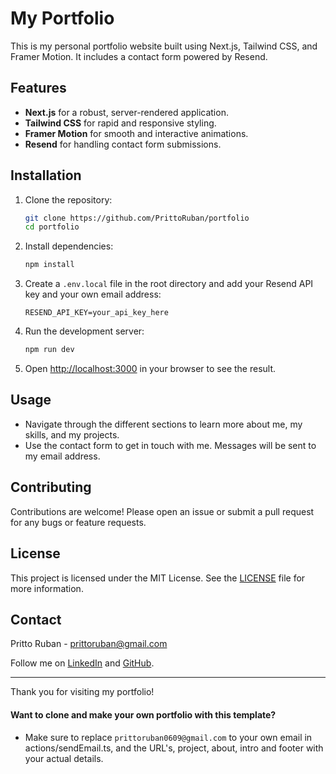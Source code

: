 
# My Portfolio

This is my personal portfolio website built using Next.js, Tailwind CSS, and Framer Motion. It includes a contact form powered by Resend.

## Features

- **Next.js** for a robust, server-rendered application.
- **Tailwind CSS** for rapid and responsive styling.
- **Framer Motion** for smooth and interactive animations.
- **Resend** for handling contact form submissions.

## Installation

1. Clone the repository:

   ```bash
   git clone https://github.com/PrittoRuban/portfolio
   cd portfolio
   ```

2. Install dependencies:

   ```bash
   npm install
   ```

3. Create a `.env.local` file in the root directory and add your Resend API key and your own email address:

   ```plaintext
   RESEND_API_KEY=your_api_key_here
   ```

4. Run the development server:

   ```bash
   npm run dev
   ```

5. Open [http://localhost:3000](http://localhost:3000) in your browser to see the result.

## Usage

- Navigate through the different sections to learn more about me, my skills, and my projects.
- Use the contact form to get in touch with me. Messages will be sent to my email address.

## Contributing

Contributions are welcome! Please open an issue or submit a pull request for any bugs or feature requests.

## License

This project is licensed under the MIT License. See the [LICENSE](LICENSE) file for more information.

## Contact

Pritto Ruban - [prittoruban@gmail.com](mailto:prittoruban@gmail.com)

Follow me on [LinkedIn](https://www.linkedin.com/in/prittoruban/) and [GitHub](https://github.com/PrittoRuban).

---

Thank you for visiting my portfolio!

#### Want to clone and make your own portfolio with this template? 
- Make sure to replace `prittoruban0609@gmail.com` to your own email in actions/sendEmail.ts, and the URL's, project, about, intro and footer with your actual details.

